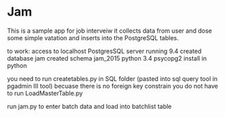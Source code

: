 # Jam
This is a sample app for job interveiw
it collects data from user and dose some simple vatation and inserts into the PostgreSQL tables.

to work:
   access to localhost PostgresSQL server running 9.4
   created database jam
   created schema jam_2015
   python 3.4
   psycopg2 install in python
   
you need to run createtables.py in SQL folder (pasted into sql query tool in pgadmin III tool)
becuase there is no foreign key constrain you do not have to run  LoadMasterTable.py


run jam.py to enter batch data and load into batchlist table

